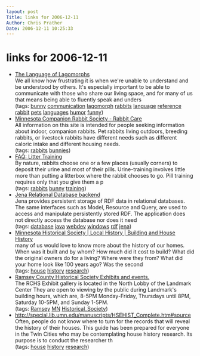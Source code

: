```yaml
---
layout: post
Title: links for 2006-12-11  
Author: Chris Prather
Date: 2006-12-11 10:25:33
---
```


# links for 2006-12-11
<ul class="delicious">
	<li>
		<div class="delicious-link"><a href="http://www.muridae.com/rabbits/rabbittalk.html">The Language of Lagomorphs</a></div>
		<div class="delicious-extended">We all know how frustrating it is when we're unable to understand and be understood by others. It's especially important to be able to communicate with those who share our living space, and for many of us that means being able to fluently speak and unders</div>
		<div class="delicious-tags">(tags: <a href="http://del.icio.us/perigrin/bunny">bunny</a> <a href="http://del.icio.us/perigrin/communication">communication</a> <a href="http://del.icio.us/perigrin/lagomorph">lagomorph</a> <a href="http://del.icio.us/perigrin/rabbits">rabbits</a> <a href="http://del.icio.us/perigrin/language">language</a> <a href="http://del.icio.us/perigrin/reference">reference</a> <a href="http://del.icio.us/perigrin/rabbit">rabbit</a> <a href="http://del.icio.us/perigrin/pets">pets</a> <a href="http://del.icio.us/perigrin/languages">languages</a> <a href="http://del.icio.us/perigrin/humor">humor</a> <a href="http://del.icio.us/perigrin/funny">funny</a>)</div>
	</li>
	<li>
		<div class="delicious-link"><a href="http://www.mnhouserabbit.org/care/index.html">Minnesota Companion Rabbit Society - Rabbit Care</a></div>
		<div class="delicious-extended">All information on this site is intended for people seeking information about indoor, companion rabbits. Pet rabbits living outdoors, breeding rabbits, or livestock rabbits have different needs such as different caloric intake and different housing needs.</div>
		<div class="delicious-tags">(tags: <a href="http://del.icio.us/perigrin/rabbits">rabbits</a> <a href="http://del.icio.us/perigrin/bunnies">bunnies</a>)</div>
	</li>
	<li>
		<div class="delicious-link"><a href="http://rabbit.org/faq/sections/litter.html">FAQ: Litter Training</a></div>
		<div class="delicious-extended">By nature, rabbits choose one or a few places (usually corners) to deposit their urine and most of their pills. Urine-training involves little more than putting a litterbox where the rabbit chooses to go. Pill training requires only that you give them a p</div>
		<div class="delicious-tags">(tags: <a href="http://del.icio.us/perigrin/rabbits">rabbits</a> <a href="http://del.icio.us/perigrin/bunny">bunny</a> <a href="http://del.icio.us/perigrin/training">training</a>)</div>
	</li>
	<li>
		<div class="delicious-link"><a href="http://jena.sourceforge.net/DB/index.html">Jena Relational Database backend</a></div>
		<div class="delicious-extended">Jena provides persistent storage of RDF data in relational databases. The same interfaces such as Model, Resource and Query, are used to access and manipulate persistently stored RDF. The application does not directly access the database nor does it need</div>
		<div class="delicious-tags">(tags: <a href="http://del.icio.us/perigrin/database">database</a> <a href="http://del.icio.us/perigrin/java">java</a> <a href="http://del.icio.us/perigrin/webdev">webdev</a> <a href="http://del.icio.us/perigrin/windows">windows</a> <a href="http://del.icio.us/perigrin/rdf">rdf</a> <a href="http://del.icio.us/perigrin/jena">jena</a>)</div>
	</li>
	<li>
		<div class="delicious-link"><a href="http://www.mnhs.org/localhistory/bldghistory/househistory.htm">Minnesota Historical Society | Local History | Building and House History</a></div>
		<div class="delicious-extended">many of us would love to know more about the history of our homes. When was it built and by whom? How much did it cost to build? What did the original owners do for a living? Where were they from? What did your home look like 100 years ago? Was the second</div>
		<div class="delicious-tags">(tags: <a href="http://del.icio.us/perigrin/house">house</a> <a href="http://del.icio.us/perigrin/history">history</a> <a href="http://del.icio.us/perigrin/research">research</a>)</div>
	</li>
	<li>
		<div class="delicious-link"><a href="http://www.rchs.com/exhibits/exhibits.htm">Ramsey County Historical Society Exhibits and events.</a></div>
		<div class="delicious-extended">The RCHS Exhibit gallery is located in the North Lobby of the Landmark Center  They are open to viewing by the public during Landmark's building hours, which are, 8-5PM Monday-Friday, Thursdays until 8PM, Saturday 10-5PM, and Sunday 1-5PM.</div>
		<div class="delicious-tags">(tags: <a href="http://del.icio.us/perigrin/Ramsey">Ramsey</a> <a href="http://del.icio.us/perigrin/MN">MN</a> <a href="http://del.icio.us/perigrin/Historical_Society">Historical_Society</a>)</div>
	</li>
	<li>
		<div class="delicious-link"><a href="http://special.lib.umn.edu/manuscripts/HSEHIST_Complete.htm#source">http://special.lib.umn.edu/manuscripts/HSEHIST_Complete.htm#source</a></div>
		<div class="delicious-extended">Often, people do not know where to turn for the records that will reveal the history of their houses. This guide has been prepared for everyone in the Twin Cities who may be contemplating house history research. Its purpose is to conduct the researcher th</div>
		<div class="delicious-tags">(tags: <a href="http://del.icio.us/perigrin/house">house</a> <a href="http://del.icio.us/perigrin/history">history</a> <a href="http://del.icio.us/perigrin/research">research</a>)</div>
	</li>
</ul>

